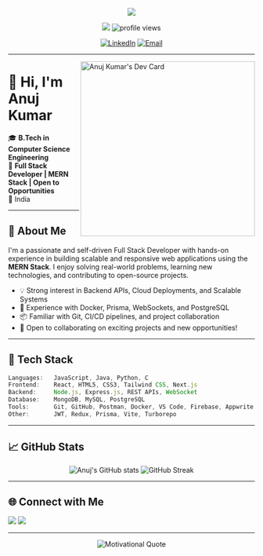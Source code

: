 <!-- Banner Section -->
<p align="center">
  <img src="https://readme-typing-svg.demolab.com?font=Fira+Code&size=26&pause=1000&color=36BCF7&center=true&vCenter=true&width=600&lines=Hi%2C+I'm+Anuj+Kumar!;Full+Stack+Developer+%7C+MERN+Stack;Open+to+Opportunities;Welcome+to+my+GitHub+Profile!">
</p>

<p align="center">
  <img src="https://img.shields.io/badge/Actively%20seeking%20a%20job-Open%20to%20Work-brightgreen?style=for-the-badge&logo=github" />
  <img src="https://komarev.com/ghpvc/?username=Anujkumarsagar&label=Profile%20views&color=0e75b6&style=for-the-badge" alt="profile views" />
</p>

<p align="center">
  <a href="https://in.linkedin.com/in/anujkumarsagar"><img src="https://img.shields.io/badge/LinkedIn-blue?style=for-the-badge&logo=linkedin&logoColor=white" alt="LinkedIn" /></a>
  <a href="mailto:anujkumarsagar62@gmail.com"><img src="https://img.shields.io/badge/Email-D14836?style=for-the-badge&logo=gmail&logoColor=white" alt="Email" /></a>
</p>

---

<a href="https://app.daily.dev/rahulkumar123"><img src="https://api.daily.dev/devcards/v2/A6Fm4prqM0twLCwpN4SIn.png?r=5rn&type=default" width="356" align="right" alt="Anuj Kumar's Dev Card"/></a>

# 👋 Hi, I'm Anuj Kumar

🎓 **B.Tech in Computer Science Engineering**  
💼 **Full Stack Developer | MERN Stack | Open to Opportunities**  
📍 India

---

## 🚀 About Me

I'm a passionate and self-driven Full Stack Developer with hands-on experience in building scalable and responsive web applications using the **MERN Stack**. I enjoy solving real-world problems, learning new technologies, and contributing to open-source projects.

- 💡 Strong interest in Backend APIs, Cloud Deployments, and Scalable Systems
- 🔁 Experience with Docker, Prisma, WebSockets, and PostgreSQL
- 📦 Familiar with Git, CI/CD pipelines, and project collaboration
- 🤝 Open to collaborating on exciting projects and new opportunities!

---

## 🧰 Tech Stack

```javascript
Languages:   JavaScript, Java, Python, C
Frontend:    React, HTML5, CSS3, Tailwind CSS, Next.js
Backend:     Node.js, Express.js, REST APIs, WebSocket
Database:    MongoDB, MySQL, PostgreSQL
Tools:       Git, GitHub, Postman, Docker, VS Code, Firebase, Appwrite
Other:       JWT, Redux, Prisma, Vite, Turborepo
```

---

## 📈 GitHub Stats

<p align="center">
  <img src="https://github-readme-stats.vercel.app/api?username=anujkumarsagar&show_icons=true&theme=tokyonight" alt="Anuj's GitHub stats"/>
  <img src="https://github-readme-streak-stats.herokuapp.com/?user=anujkumarsagar&theme=tokyonight" alt="GitHub Streak" />
</p>

---

## 🌐 Connect with Me

<p>
  <a href="https://in.linkedin.com/in/anujkumarsagar"><img src="https://img.shields.io/badge/LinkedIn-Connect-blue?style=flat-square&logo=linkedin" /></a>
  <a href="mailto:anujkumarsagar62@gmail.com"><img src="https://img.shields.io/badge/Gmail-Contact-red?style=flat-square&logo=gmail" /></a>
</p>

---

<p align="center">
  <img src="https://quotes-github-readme.vercel.app/api?type=horizontal&theme=tokyonight" alt="Motivational Quote">
</p>
